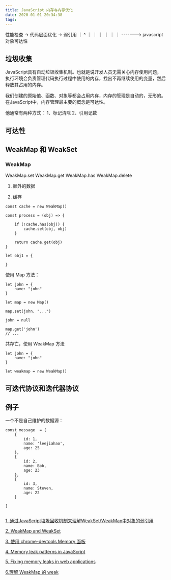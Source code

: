 ```yaml
---
title: JavaScript 内存与内存优化
date: 2020-01-01 20:34:38
tags:
---
```


性能检查 -> 代码层面优化 -> 弱引用
        ｜               ^
        ｜               ｜
        ｜               ｜
        ｜               ｜
         -------> javascript 对象可达性


## 垃圾收集

JavaScript具有自动垃圾收集机制。也就是说开发人员无需关心内存使用问题，执行环境会负责管理代码执行过程中使用的内存，找出不再继续使用的变量，然后释放其占用的内存。

我们创建的原始值、函数、对象等都会占用内存，内存的管理是自动的，无形的。在JavaScript中，内存管理最主要的概念是可达性。

他通常有两种方式：
1、标记清除
2、引用记数

## 可达性

## WeakMap 和 WeakSet

### WeakMap 

WeakMap.set
WeakMap.get
WeakMap.has
WeakMap.delete

1. 额外的数据

2. 缓存

```
const cache = new WeakMap()

const process = (obj) => {

    if (!cache.has(obj)) {
        cache.set(obj, obj)
    }

    return cache.get(obj)
}

let obj1 = {

}
```

使用 Map 方法：

```
let john = {
    name: "john"
}

let map = new Map()

map.set(john, "...")

john = null

map.get('john')
// ...
```

共存亡，使用 WeakMap 方法

```
let john = {
    name: "john"
}

let weakmap = new WeakMap()
```
## 可迭代协议和迭代器协议

## 例子

一个不是自己维护的数据源：

```
const message  = [
    {
        id: 1,
        name: 'leejiahao',
        age: 25
    },
    {
        id: 2,
        name: Bob,
        age: 23
    },
    {
        id: 3,
        name: Steven,
        age: 22 
    }

]


```

[1. 通过JavaScript垃圾回收机制来理解WeakSet/WeakMap中对象的弱引用](https://www.jianshu.com/p/c99dd69a8f2c)

[2. WeakMap and WeakSet](https://zh.javascript.info/weakmap-weakset)

[3. 使用 chrome-devtools Memory 面板](https://zhuanlan.zhihu.com/p/80792297)

[4. Memory leak patterns in JavaScript](https://www.ibm.com/developerworks/web/library/wa-memleak/wa-memleak-pdf.pdf)

[5. Fixing memory leaks in web applications](https://nolanlawson.com/2020/02/19/fixing-memory-leaks-in-web-applications/)

[6.理解 WeakMap 的 weak](https://juejin.cn/post/6844904160085671949)

